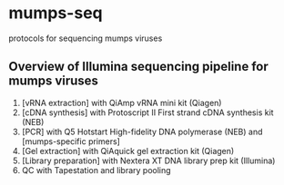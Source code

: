 # mumps-seq
protocols for sequencing mumps viruses

## Overview of Illumina sequencing pipeline for mumps viruses

1. [vRNA extraction] with QiAmp vRNA mini kit (Qiagen)
2. [cDNA synthesis] with Protoscript II First strand cDNA synthesis kit (NEB)
3. [PCR] with Q5 Hotstart High-fidelity DNA polymerase (NEB) and [mumps-specific primers] 
4. [Gel extraction] with QiAquick gel extraction kit (Qiagen)
5. [Library preparation] with Nextera XT DNA library prep kit (Illumina)
6. QC with Tapestation and library pooling

